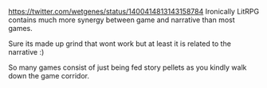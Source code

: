 https://twitter.com/wetgenes/status/1400414813143158784 Ironically LitRPG contains much more synergy between game and narrative than most games.

Sure its made up grind that wont work but at least it is related to the narrative :)

So many games consist of just being fed story pellets as you kindly walk down the game corridor.